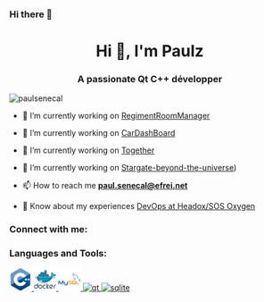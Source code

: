 ### Hi there 👋
<h1 align="center">Hi 👋, I'm Paulz</h1>
<h3 align="center">A passionate Qt C++ développer</h3>

<p align="left"> <img src="https://komarev.com/ghpvc/?username=paulsenecal&label=Profile%20views&color=ffea00&style=flat" alt="paulsenecal" /> </p>

- 🔭 I’m currently working on [RegimentRoomManager](https://github.com/PaulSenecal/RegimentRoomManager)

- 👯 I’m currently working on [CarDashBoard](https://github.com/PaulSenecal/CarDashBoard)

- 🤝 I’m currently working on [Together](https://github.com/PaulSenecal/Together)

- 🚧 I’m currently working on [Stargate-beyond-the-universe](https://github.com/PaulSenecal/Stargate-beyond-the-universe))

- 📫 How to reach me **paul.senecal@efrei.net**

- 📄 Know about my experiences [DevOps at Headox/SOS Oxygen](https://www.sosoxygene.com)
<h3 align="left">Connect with me:</h3>
<p align="left">
</p>

<h3 align="left">Languages and Tools:</h3>
<p align="left"> <a href="https://www.w3schools.com/cpp/" target="_blank" rel="noreferrer"> <img src="https://raw.githubusercontent.com/devicons/devicon/master/icons/cplusplus/cplusplus-original.svg" alt="cplusplus" width="40" height="40"/> </a> <a href="https://www.docker.com/" target="_blank" rel="noreferrer"> <img src="https://raw.githubusercontent.com/devicons/devicon/master/icons/docker/docker-original-wordmark.svg" alt="docker" width="40" height="40"/> </a> <a href="https://www.mysql.com/" target="_blank" rel="noreferrer"> <img src="https://raw.githubusercontent.com/devicons/devicon/master/icons/mysql/mysql-original-wordmark.svg" alt="mysql" width="40" height="40"/> </a> <a href="https://www.qt.io/" target="_blank" rel="noreferrer"> <img src="https://upload.wikimedia.org/wikipedia/commons/0/0b/Qt_logo_2016.svg" alt="qt" width="40" height="40"/> </a> <a href="https://www.sqlite.org/" target="_blank" rel="noreferrer"> <img src="https://www.vectorlogo.zone/logos/sqlite/sqlite-icon.svg" alt="sqlite" width="40" height="40"/> </a> </p>

